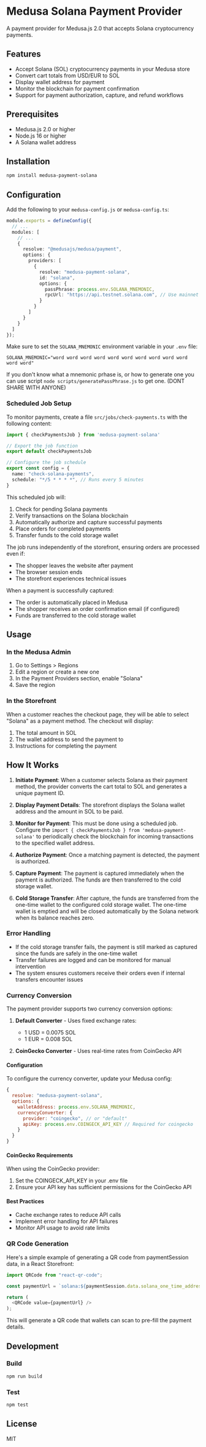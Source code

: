# Medusa Solana Payment Provider

A payment provider for Medusa.js 2.0 that accepts Solana cryptocurrency payments.

## Features

- Accept Solana (SOL) cryptocurrency payments in your Medusa store
- Convert cart totals from USD/EUR to SOL
- Display wallet address for payment
- Monitor the blockchain for payment confirmation
- Support for payment authorization, capture, and refund workflows

## Prerequisites

- Medusa.js 2.0 or higher
- Node.js 16 or higher
- A Solana wallet address

## Installation

```bash
npm install medusa-payment-solana
```

## Configuration

Add the following to your `medusa-config.js` or `medusa-config.ts`:

```typescript
module.exports = defineConfig({
  // ...
  modules: [
    // ...
    {
      resolve: "@medusajs/medusa/payment",
      options: {
        providers: [
          {
            resolve: "medusa-payment-solana",
            id: "solana",
            options: {
              passPhrase: process.env.SOLANA_MNEMONIC,
              rpcUrl: "https://api.testnet.solana.com", // Use mainnet for production
            }
          }
        ]
      }
    }
  ]
});
```

Make sure to set the `SOLANA_MNEMONIC` environment variable in your `.env` file:

```
SOLANA_MNEMONIC="word word word word word word word word word word word word"
```
If you don't know what a mnemonic prhase is, or how to generate one you can use script `node scripts/generatePassPhrase.js` to get one. (DONT SHARE WITH ANYONE)

### Scheduled Job Setup

To monitor payments, create a file `src/jobs/check-payments.ts` with the following content:

```typescript
import { checkPaymentsJob } from 'medusa-payment-solana'

// Export the job function
export default checkPaymentsJob

// Configure the job schedule
export const config = {
  name: "check-solana-payments",
  schedule: "*/5 * * * *", // Runs every 5 minutes
}
```

This scheduled job will:
1. Check for pending Solana payments
2. Verify transactions on the Solana blockchain
3. Automatically authorize and capture successful payments
4. Place orders for completed payments
5. Transfer funds to the cold storage wallet

The job runs independently of the storefront, ensuring orders are processed even if:
- The shopper leaves the website after payment
- The browser session ends
- The storefront experiences technical issues

When a payment is successfully captured:
- The order is automatically placed in Medusa
- The shopper receives an order confirmation email (if configured)
- Funds are transferred to the cold storage wallet

## Usage

### In the Medusa Admin

1. Go to Settings > Regions
2. Edit a region or create a new one
3. In the Payment Providers section, enable "Solana"
4. Save the region

### In the Storefront

When a customer reaches the checkout page, they will be able to select "Solana" as a payment method. The checkout will display:

1. The total amount in SOL
2. The wallet address to send the payment to
3. Instructions for completing the payment


## How It Works

1. **Initiate Payment**: When a customer selects Solana as their payment method, the provider converts the cart total to SOL and generates a unique payment ID.

2. **Display Payment Details**: The storefront displays the Solana wallet address and the amount in SOL to be paid.

3. **Monitor for Payment**: This must be done using a scheduled job. Configure the `import { checkPaymentsJob } from 'medusa-payment-solana'` to periodically check the blockchain for incoming transactions to the specified wallet address.

4. **Authorize Payment**: Once a matching payment is detected, the payment is authorized.

5. **Capture Payment**: The payment is captured immediately when the payment is authorized. The funds are then transferred to the cold storage wallet.

6. **Cold Storage Transfer**: After capture, the funds are transferred from the one-time wallet to the configured cold storage wallet. The one-time wallet is emptied and will be closed automatically by the Solana network when its balance reaches zero.

### Error Handling
- If the cold storage transfer fails, the payment is still marked as captured since the funds are safely in the one-time wallet
- Transfer failures are logged and can be monitored for manual intervention
- The system ensures customers receive their orders even if internal transfers encounter issues


### Currency Conversion

The payment provider supports two currency conversion options:

1. **Default Converter** - Uses fixed exchange rates:
   - 1 USD = 0.0075 SOL
   - 1 EUR = 0.008 SOL

2. **CoinGecko Converter** - Uses real-time rates from CoinGecko API

#### Configuration

To configure the currency converter, update your Medusa config:

```javascript
{
  resolve: "medusa-payment-solana",
  options: {
    walletAddress: process.env.SOLANA_MNEMONIC,
    currencyConverter: {
      provider: "coingecko", // or "default"
      apiKey: process.env.COINGECK_API_KEY // Required for coingecko
    }
  }
}
```

#### CoinGecko Requirements

When using the CoinGecko provider:
1. Set the COINGECK_API_KEY in your .env file
2. Ensure your API key has sufficient permissions for the CoinGecko API

#### Best Practices

- Cache exchange rates to reduce API calls
- Implement error handling for API failures
- Monitor API usage to avoid rate limits

### QR Code Generation

Here's a simple example of generating a QR code from paymentSession data, in a React Storefront:

```typescript
import QRCode from "react-qr-code";

const paymentUrl = `solana:${paymentSession.data.solana_one_time_address}?amount=${paymentSession.data.sol_amount}`;

return (
  <QRCode value={paymentUrl} />
);
```

This will generate a QR code that wallets can scan to pre-fill the payment details.

## Development

### Build

```bash
npm run build
```

### Test

```bash
npm test
```

## License

MIT
